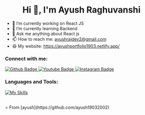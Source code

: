  <h1 align="center">Hi 👋, I'm Ayush Raghuvanshi</h1>

- 🔭 I’m currently working on React JS
- 🌱 I’m currently learning Backend
- 💬 Ask me anything about React js 
- 📫 How to reach me: ayushrajdev2@gmail.com
- 😄 My website: https://ayushportfolio1903.netlify.app/
  
### Connect with me:
<div id="badges">
  <a href="https://github.com/ayush19032002">
    <img src="https://img.shields.io/badge/Github-white?style=for-the-badge&logo=Github&logoColor=black" alt="Github Badge"/>
  </a>
  <a href="https://www.youtube.com/channel/UCM37U1LTPHflNZbLVaCoSew">
    <img src="https://img.shields.io/badge/YouTube-red?style=for-the-badge&logo=youtube&logoColor=white" alt="Youtube Badge"/>
  </a>
   <a href="https://www.instagram.com/axif_taj">
    <img src="https://img.shields.io/badge/Instagram-purple?style=for-the-badge&logo=instagram&logoColor=white" alt="Instagram Badge"/>
  </a>
</div>

### Languages and Tools:
[![My Skills](https://skillicons.dev/icons?i=html,css,js,react,tailwindcss,nodejs	)](https://skillicons.dev)

<br>
⭐️ From [ayush](https://github.com/ayush19032002)
